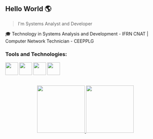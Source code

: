 ## **Hello World** 🌎
> I'm Systems Analyst and Developer


🎓 Technology in Systems Analysis and Development - IFRN CNAT | Computer Network Technician - CEEPPLG


### **Tools and Technologies:**
<div style= "display: inline" >
  <img src="https://cdn.jsdelivr.net/gh/devicons/devicon@latest/icons/python/python-original.svg" width="40" height="40"/>
  <img src="https://cdn.jsdelivr.net/gh/devicons/devicon@latest/icons/html5/html5-original.svg" width="40" height="40"/>
  <img src="https://cdn.jsdelivr.net/gh/devicons/devicon@latest/icons/css3/css3-original.svg" width="40" height="40"/>
  <img src="https://cdn.jsdelivr.net/gh/devicons/devicon@latest/icons/figma/figma-original.svg" width="40" height="40"/>     
</div>




##
<div align="center">
  <a href="https://github.com/becadev">
  <img loading="lazy" height="150em" src="https://github-readme-stats.vercel.app/api/top-langs/?username=becadev&layout=compact&langs_count=7&theme=dark"/>
  <img loading="lazy" height="150em" src="https://github-readme-stats.vercel.app/api?username=becadev&show_icons=true&theme=dark&include_all_commits=true&count_private=true"/>
</div>


